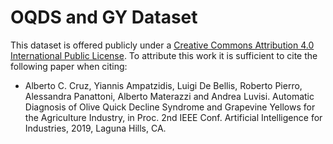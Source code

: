 # OQDS and GY Dataset

This dataset is offered publicly under a [Creative Commons Attribution 4.0 International Public License](https://creativecommons.org/licenses/by/4.0/legalcode). To attribute this work it is sufficient to cite the following paper when citing:

* Alberto C. Cruz, Yiannis Ampatzidis, Luigi De Bellis, Roberto Pierro, Alessandra Panattoni, Alberto Materazzi and Andrea Luvisi. 
Automatic Diagnosis of Olive Quick Decline Syndrome and Grapevine Yellows for the Agriculture Industry, in Proc. 2nd IEEE Conf. Artificial Intelligence for Industries, 2019, Laguna Hills, CA.
